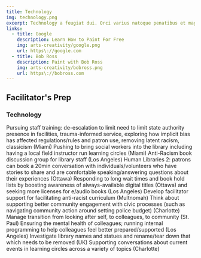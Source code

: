 ```yaml
---
title: Technology
img: technology.png
excerpt: Technology a feugiat dui. Orci varius natoque penatibus et magnis dis parturient montes, nascetur ridiculus mus. Etiam condimentum lectus leo. Integer quis ipsum magna.
links:
  - title: Google
    description: Learn How to Paint For Free
    img: arts-creativity/google.png
    url: https\://google.com
  - title: Bob Ross
    description: Paint with Bob Ross
    img: arts-creativity/bobross.png
    url: https\://bobross.com
---
```

## Facilitator's Prep
### Technology 
Pursuing staff training: de-escalation to limit need to limit state authority presence in facilities, trauma-informed service, exploring how implicit bias has affected regulations/rules and patron use, removing latent racism, classicism (Miami)
Pushing to bring social workers into the library including having a local field instructor run learning circles (Miami)
Anti-Racism book discussion group for library staff (Los Angeles)
Human Libraries 2: patrons can book a 20min conversation with individuals/volunteers who have stories to share and are comfortable speaking/answering questions about their experiences (Ottawa)
Responding to long wait times and book hold lists by boosting awareness of always-available digital titles (Ottawa) and seeking more licenses for e/audio books (Los Angeles)
Develop facilitator support for facilitating anti-racist curriculum (Multnomah)
Think about supporting better community engagement with civic processes (such as navigating community action around setting police budget) (Charlotte)
Manage transition from looking after self, to colleagues, to community (St. Paul)
Ensuring the mental health of colleagues; running internal programming to help colleagues feel better prepared/supported (Los Angeles)
Investigate library names and statues and rename/tear down that which needs to be removed (UK)
Supporting conversations about current events in learning circles across a variety of topics (Charlotte) 